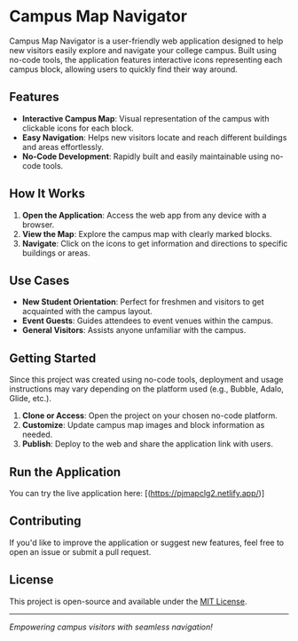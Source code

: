 # Campus Map Navigator

Campus Map Navigator is a user-friendly web application designed to help new visitors easily explore and navigate your college campus. Built using no-code tools, the application features interactive icons representing each campus block, allowing users to quickly find their way around.

## Features

- **Interactive Campus Map**: Visual representation of the campus with clickable icons for each block.
- **Easy Navigation**: Helps new visitors locate and reach different buildings and areas effortlessly.
- **No-Code Development**: Rapidly built and easily maintainable using no-code tools.

## How It Works

1. **Open the Application**: Access the web app from any device with a browser.
2. **View the Map**: Explore the campus map with clearly marked blocks.
3. **Navigate**: Click on the icons to get information and directions to specific buildings or areas.

## Use Cases

- **New Student Orientation**: Perfect for freshmen and visitors to get acquainted with the campus layout.
- **Event Guests**: Guides attendees to event venues within the campus.
- **General Visitors**: Assists anyone unfamiliar with the campus.

## Getting Started

Since this project was created using no-code tools, deployment and usage instructions may vary depending on the platform used (e.g., Bubble, Adalo, Glide, etc.).

1. **Clone or Access**: Open the project on your chosen no-code platform.
2. **Customize**: Update campus map images and block information as needed.
3. **Publish**: Deploy to the web and share the application link with users.

## Run the Application

You can try the live application here: [(https://pjmapclg2.netlify.app/)]
<!-- Replace the '#' above with your actual deployed app link -->

## Contributing

If you'd like to improve the application or suggest new features, feel free to open an issue or submit a pull request.

## License

This project is open-source and available under the [MIT License](LICENSE).

---

*Empowering campus visitors with seamless navigation!*
